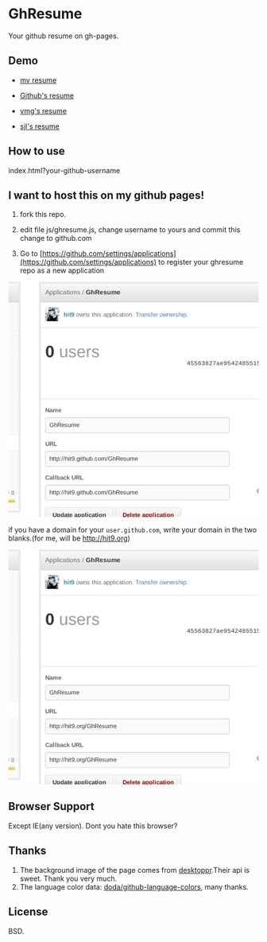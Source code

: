 GhResume
========
Your github resume on gh-pages.

Demo
----

* [my resume](http://hit9.org/GhResume/?hit9)

* [Github's resume](http://hit9.org/GhResume/?github)

* [vmg's resume](http://hit9.org/GhResume/?vmg)

* [sjl's resume](http://hit9.org/GhResume/?sjl)

How to use
----------

index.html?your-github-username

I want to host this on my github pages!
---------------------------------------

1. fork this repo.

2. edit file js/ghresume.js, change username to yours and commit this change to github.com

3. Go to [https://github.com/settings/applications](https://github.com/settings/applications) to register your ghresume repo as a new application

![](readme-screenshot.jpg)

if you have a domain for your `user.github.com`, write your domain in the two blanks.(for me, will be http://hit9.org)

![](readme-screenshot2.jpg)

Browser Support
---------------

Except IE(any version). Dont you hate this browser?

Thanks
------

1. The background image of the page comes from [desktoppr](https://www.desktoppr.co).Their api is sweet. Thank you very much.
2. The language color data: [doda/github-language-colors](https://github.com/doda/github-language-colors), many thanks.

License
-------

BSD.

